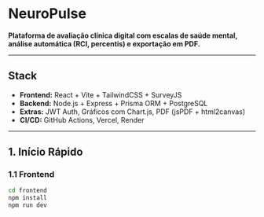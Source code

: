 # NeuroPulse

**Plataforma de avaliação clínica digital com escalas de saúde mental, análise automática (RCI, percentis) e exportação em PDF.**

---

## **Stack**

- **Frontend:** React + Vite + TailwindCSS + SurveyJS
- **Backend:** Node.js + Express + Prisma ORM + PostgreSQL
- **Extras:** JWT Auth, Gráficos com Chart.js, PDF (jsPDF + html2canvas)
- **CI/CD:** GitHub Actions, Vercel, Render

---

## **1. Início Rápido**

### **1.1 Frontend**

```bash
cd frontend
npm install
npm run dev


